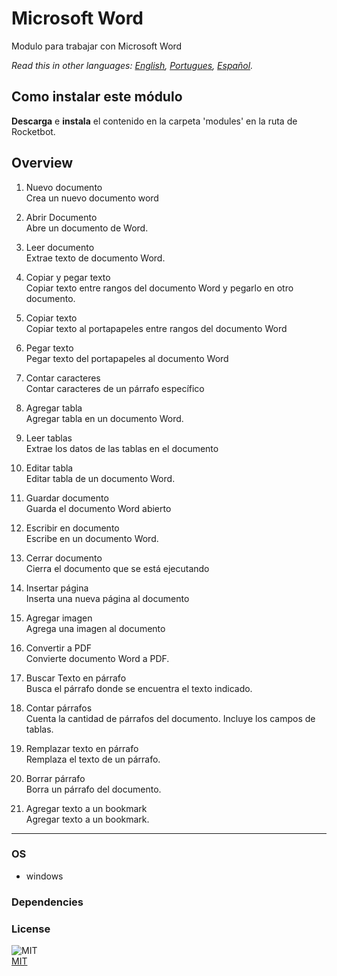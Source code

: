 # Microsoft Word
  
Modulo para trabajar con Microsoft Word  

*Read this in other languages: [English](README.md), [Portugues](README.pr.md), [Español](README.es.md).*

## Como instalar este módulo
  
__Descarga__ e __instala__ el contenido en la carpeta 'modules' en la ruta de Rocketbot.  



## Overview


1. Nuevo documento  
Crea un nuevo documento word

2. Abrir Documento  
Abre un documento de Word.

3. Leer documento  
Extrae texto de documento Word.

4. Copiar y pegar texto  
Copiar texto entre rangos del documento Word y pegarlo en otro documento.

5. Copiar texto  
Copiar texto al portapapeles entre rangos del documento Word

6. Pegar texto  
Pegar texto del portapapeles al documento Word

7. Contar caracteres  
Contar caracteres de un párrafo específico

8. Agregar tabla  
Agregar tabla en un documento Word.

9. Leer tablas  
Extrae los datos de las tablas en el documento

10. Editar tabla  
Editar tabla de un documento Word.

11. Guardar documento  
Guarda el documento Word abierto

12. Escribir en documento  
Escribe en un documento Word.

13. Cerrar documento  
Cierra el documento que se está ejecutando

14. Insertar página  
Inserta una nueva página al documento

15. Agregar imagen  
Agrega una imagen al documento

16. Convertir a PDF  
Convierte documento Word a PDF.

17. Buscar Texto en párrafo  
Busca el párrafo donde se encuentra el texto indicado.

18. Contar párrafos  
Cuenta la cantidad de párrafos del documento. Incluye los campos de tablas.

19. Remplazar texto en párrafo  
Remplaza el texto de un párrafo.

20. Borrar párrafo  
Borra un párrafo del documento.

21. Agregar texto a un bookmark  
Agregar texto a un bookmark.  




----
### OS

- windows

### Dependencies

### License
  
![MIT](https://camo.githubusercontent.com/107590fac8cbd65071396bb4d04040f76cde5bde/687474703a2f2f696d672e736869656c64732e696f2f3a6c6963656e73652d6d69742d626c75652e7376673f7374796c653d666c61742d737175617265)  
[MIT](http://opensource.org/licenses/mit-license.ph)